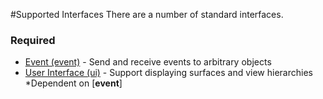 #Supported Interfaces
There are a number of standard interfaces.

### Required
 * [Event (event)](./supported_interfaces/event.md) - Send and receive events to arbitrary objects
 * [User Interface (ui)](./supported_interfaces/ui.md) - Support displaying surfaces and view hierarchies
   *Dependent on [**event**]   
